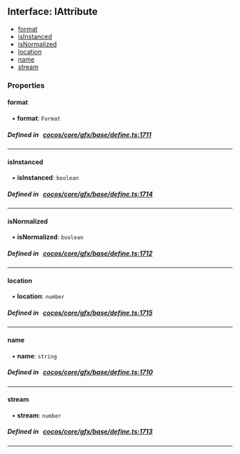 ## Interface: IAttribute

- [format](#format)
- [isInstanced](#isInstanced)
- [isNormalized](#isNormalized)
- [location](#location)
- [name](#name)
- [stream](#stream)

### Properties

#### format

<div style="margin-left: 10px;">


• **format**: ``Format``

</div>


##### Defined in &nbsp;   [cocos/core/gfx/base/define.ts:1711](https://github.com/cocos-creator/engine/blob/c7bf6b8a9/cocos/core/gfx/base/define.ts#L1711)&nbsp;

___
#### isInstanced

<div style="margin-left: 10px;">


• **isInstanced**: ``boolean``

</div>


##### Defined in &nbsp;   [cocos/core/gfx/base/define.ts:1714](https://github.com/cocos-creator/engine/blob/c7bf6b8a9/cocos/core/gfx/base/define.ts#L1714)&nbsp;

___
#### isNormalized

<div style="margin-left: 10px;">


• **isNormalized**: ``boolean``

</div>


##### Defined in &nbsp;   [cocos/core/gfx/base/define.ts:1712](https://github.com/cocos-creator/engine/blob/c7bf6b8a9/cocos/core/gfx/base/define.ts#L1712)&nbsp;

___
#### location

<div style="margin-left: 10px;">


• **location**: ``number``

</div>


##### Defined in &nbsp;   [cocos/core/gfx/base/define.ts:1715](https://github.com/cocos-creator/engine/blob/c7bf6b8a9/cocos/core/gfx/base/define.ts#L1715)&nbsp;

___
#### name

<div style="margin-left: 10px;">


• **name**: ``string``

</div>


##### Defined in &nbsp;   [cocos/core/gfx/base/define.ts:1710](https://github.com/cocos-creator/engine/blob/c7bf6b8a9/cocos/core/gfx/base/define.ts#L1710)&nbsp;

___
#### stream

<div style="margin-left: 10px;">


• **stream**: ``number``

</div>


##### Defined in &nbsp;   [cocos/core/gfx/base/define.ts:1713](https://github.com/cocos-creator/engine/blob/c7bf6b8a9/cocos/core/gfx/base/define.ts#L1713)&nbsp;

___
